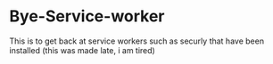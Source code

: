 # Bye-Service-worker
This is to get back at service workers such as securly that have been installed
(this was made late, i am tired)

